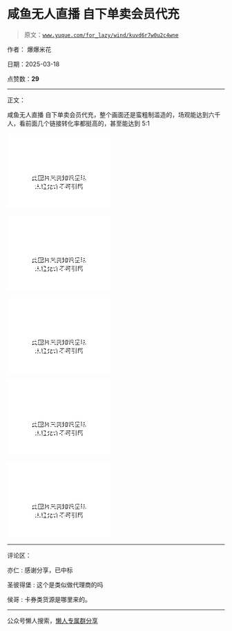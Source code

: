 # 咸鱼无人直播 自下单卖会员代充

> 原文：[`www.yuque.com/for_lazy/wind/kuvd6r7w0u2c4wne`](https://www.yuque.com/for_lazy/wind/kuvd6r7w0u2c4wne)

作者： 爆爆米花

日期：2025-03-18

点赞数：**29**

* * *

正文：

咸鱼无人直播 自下单卖会员代充，整个画面还是蛮粗制滥造的，场观能达到六千人，看前面几个链接转化率都挺高的，甚至能达到 5:1

![](img/9f8148492f24df7e70360c07a3acfef8.png "None")

![](img/139850e41733bd685236b62b3d63531b.png "None")

![](img/51d4c009559833abfc706ec95ad93d6d.png "None")

![](img/a65a8d7081195594ec38bebbc84e844d.png "None")

![](img/6a60c75cb0cf3ef8e6c4b2ba157c1b90.png "None")

* * *

评论区：

亦仁 : 感谢分享，已中标

圣彼得堡 : 这个是类似做代理商的吗

侯哥 : 卡券类货源是哪里来的。

* * *

公众号懒人搜索，[懒人专属群分享](https://lazybook.fun/#/blog/group)